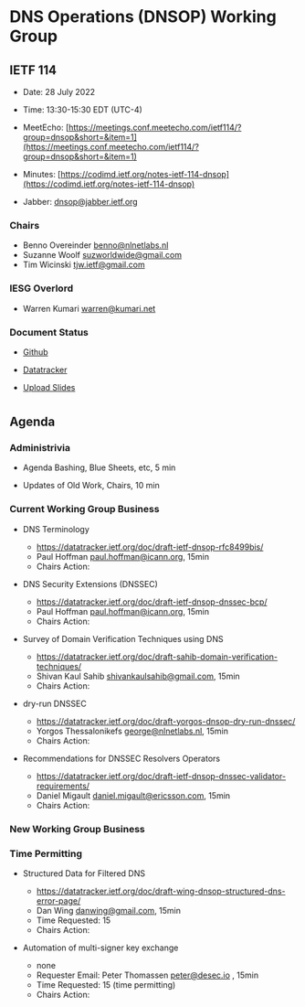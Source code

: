 
# DNS Operations (DNSOP) Working Group
## IETF 114


* Date: 28 July 2022
* Time: 13:30-15:30 EDT (UTC-4)
* MeetEcho: [https://meetings.conf.meetecho.com/ietf114/?group=dnsop&short=&item=1](https://meetings.conf.meetecho.com/ietf114/?group=dnsop&short=&item=1)
* Minutes: [https://codimd.ietf.org/notes-ietf-114-dnsop](https://codimd.ietf.org/notes-ietf-114-dnsop)

* Jabber:  [dnsop@jabber.ietf.org](dnsop@jabber.ietf.org)

### Chairs
* Benno Overeinder [benno@nlnetlabs.nl](benno@nlnetlabs.nl)
* Suzanne Woolf [suzworldwide@gmail.com](suzworldwide@gmail.com)
* Tim Wicinski [tjw.ietf@gmail.com](tjw.ietf@gmail.com)

### IESG Overlord
* Warren Kumari [warren@kumari.net](warren@kumari.net)

### Document Status
* [Github](https://github.com/ietf-wg-dnsop/wg-materials/blob/main/dnsop-document-status.md)
* [Datatracker](https://datatracker.ietf.org/wg/dnsop/documents/)

* [Upload Slides](https://datatracker.ietf.org/meeting/114/session/dnsop)



#
## Agenda

### Administrivia

* Agenda Bashing, Blue Sheets, etc, 5 min

* Updates of Old Work, Chairs, 10 min

### Current Working Group Business


*   DNS Terminology
    - https://datatracker.ietf.org/doc/draft-ietf-dnsop-rfc8499bis/
    - Paul Hoffman <paul.hoffman@icann.org>, 15min 
    - Chairs Action:

*   DNS Security Extensions (DNSSEC)
    - https://datatracker.ietf.org/doc/draft-ietf-dnsop-dnssec-bcp/
    - Paul Hoffman <paul.hoffman@icann.org>, 15min 
    - Chairs Action:

*   Survey of Domain Verification Techniques using DNS
    - https://datatracker.ietf.org/doc/draft-sahib-domain-verification-techniques/
    - Shivan Kaul Sahib <shivankaulsahib@gmail.com>, 15min 
    - Chairs Action:

*   dry-run DNSSEC
    - https://datatracker.ietf.org/doc/draft-yorgos-dnsop-dry-run-dnssec/
    - Yorgos Thessalonikefs <george@nlnetlabs.nl>, 15min 
    - Chairs Action:

*   Recommendations for DNSSEC Resolvers Operators
    - https://datatracker.ietf.org/doc/draft-ietf-dnsop-dnssec-validator-requirements/
    - Daniel Migault daniel.migault@ericsson.com, 15min 
    - Chairs Action:


### New Working Group Business



### Time Permitting


*   Structured Data for Filtered DNS
    - https://datatracker.ietf.org/doc/draft-wing-dnsop-structured-dns-error-page/
    - Dan Wing <danwing@gmail.com>, 15min 
    - Time Requested: 15
    - Chairs Action:

*   Automation of multi-signer key exchange
    - none
    - Requester Email: Peter Thomassen <peter@desec.io> , 15min
    - Time Requested: 15 (time permitting)
    - Chairs Action:
